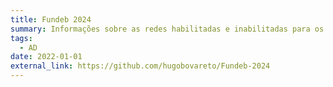 ```yaml
---
title: Fundeb 2024
summary: Informações sobre as redes habilitadas e inabilitadas para os cálculos do VAAR e VAAT do Fundeb 2024.
tags:
  - AD
date: 2022-01-01
external_link: https://github.com/hugobovareto/Fundeb-2024
---
```

